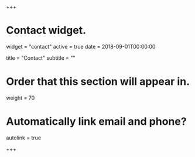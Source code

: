 +++
# Contact widget.
widget = "contact"
active = true
date = 2018-09-01T00:00:00

title = "Contact"
subtitle = ""

# Order that this section will appear in.
weight = 70

# Automatically link email and phone?
autolink = true

+++

